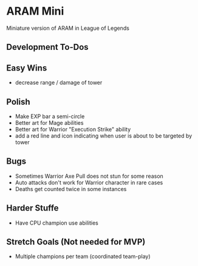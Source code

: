 # ARAM Mini

Miniature version of ARAM in League of Legends

## Development To-Dos

## Easy Wins

- decrease range / damage of tower

## Polish

- Make EXP bar a semi-circle
- Better art for Mage abilities
- Better art for Warrior "Execution Strike" ability
- add a red line and icon indicating when user is about to be targeted by tower

## Bugs

- Sometimes Warrior Axe Pull does not stun for some reason
- Auto attacks don't work for Warrior character in rare cases
- Deaths get counted twice in some instances

## Harder Stuffe

- Have CPU champion use abilities

## Stretch Goals (Not needed for MVP)

- Multiple champions per team (coordinated team-play)
